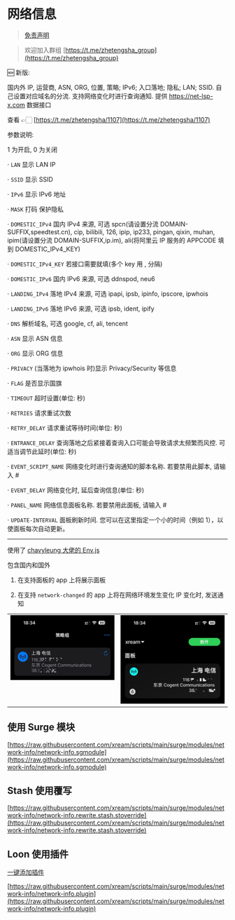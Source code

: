 # 网络信息

> [免责声明](https://github.com/xream/scripts/blob/main/README.md)

> 欢迎加入群组 [https://t.me/zhetengsha_group](https://t.me/zhetengsha_group)

🆕 新版:

国内外 IP, 运营商, ASN, ORG, 位置, 策略; IPv6; 入口落地; 隐私; LAN; SSID. 自己设置对应域名的分流. 支持网络变化时进行查询通知. 提供 https://net-lsp-x.com 数据接口

查看 👉🏻 [https://t.me/zhetengsha/1107](https://t.me/zhetengsha/1107)

参数说明:

1 为开启, 0 为关闭

· `LAN` 显示 LAN IP

· `SSID` 显示 SSID

· `IPv6` 显示 IPv6 地址

· `MASK` 打码 保护隐私

· `DOMESTIC_IPv4` 国内 IPv4 来源, 可选 spcn(请设置分流 DOMAIN-SUFFIX,speedtest.cn), cip, bilibili, 126, ipip, ip233, pingan, qixin, muhan, ipim(请设置分流 DOMAIN-SUFFIX,ip.im), ali(将阿里云 IP 服务的 APPCODE 填到 DOMESTIC_IPv4_KEY)

· `DOMESTIC_IPv4_KEY` 若接口需要就填(多个 key 用 , 分隔)

· `DOMESTIC_IPv6` 国内 IPv6 来源, 可选 ddnspod, neu6

· `LANDING_IPv4` 落地 IPv4 来源, 可选 ipapi, ipsb, ipinfo, ipscore, ipwhois

· `LANDING_IPv6` 落地 IPv6 来源, 可选 ipsb, ident, ipify

· `DNS` 解析域名, 可选 google, cf, ali, tencent

· `ASN` 显示 ASN 信息

· `ORG` 显示 ORG 信息

· `PRIVACY` (当落地为 ipwhois 时)显示 Privacy/Security 等信息

· `FLAG` 是否显示国旗

· `TIMEOUT` 超时设置(单位: 秒)

· `RETRIES` 请求重试次数

· `RETRY_DELAY` 请求重试等待时间(单位: 秒)

· `ENTRANCE_DELAY` 查询落地之后紧接着查询入口可能会导致请求太频繁而风控. 可适当调节此延时(单位: 秒)

· `EVENT_SCRIPT_NAME` 网络变化时进行查询通知的脚本名称. 若要禁用此脚本, 请输入 #

· `EVENT_DELAY` 网络变化时, 延后查询信息(单位: 秒)

· `PANEL_NAME` 网络信息面板名称. 若要禁用此面板, 请输入 #

· `UPDATE-INTERVAL` 面板刷新时间. 您可以在这里指定一个小的时间（例如 1），以使面板每次自动更新。

---

使用了 [chavyleung 大佬的 Env.js](https://github.com/chavyleung/scripts/blob/master/Env.js)

包含国内和国外

1. 在支持面板的 app 上将展示面板

2. 在支持 `network-changed` 的 app 上将在网络环境发生变化 IP 变化时, 发送通知

<table>
  <tr>
    <td valign="top"><img src="screenshots/1.jpg"></td>
    <td valign="top"><img src="screenshots/2.jpg"></td>
  </tr>
 </table>

## 使用 Surge 模块

[https://raw.githubusercontent.com/xream/scripts/main/surge/modules/network-info/network-info.sgmodule](https://raw.githubusercontent.com/xream/scripts/main/surge/modules/network-info/network-info.sgmodule)

## Stash 使用覆写

[https://raw.githubusercontent.com/xream/scripts/main/surge/modules/network-info/network-info.rewrite.stash.stoverride](https://raw.githubusercontent.com/xream/scripts/main/surge/modules/network-info/network-info.rewrite.stash.stoverride)

## Loon 使用插件

[一键添加插件](https://www.nsloon.com/openloon/import?plugin=https://raw.githubusercontent.com/xream/scripts/main/surge/modules/network-info/network-info.plugin)

[https://raw.githubusercontent.com/xream/scripts/main/surge/modules/network-info/network-info.plugin](https://raw.githubusercontent.com/xream/scripts/main/surge/modules/network-info/network-info.plugin)
